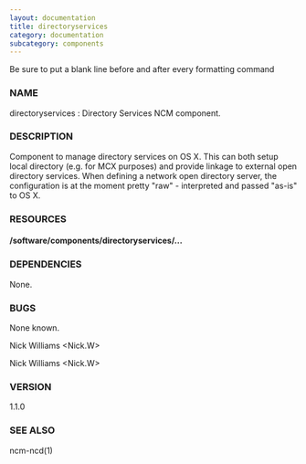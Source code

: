 ```yaml
---
layout: documentation
title: directoryservices
category: documentation
subcategory: components
---
```

Be sure to put a blank line before and after every formatting command

### NAME

directoryservices : Directory Services NCM component.

### DESCRIPTION

Component to manage directory services on OS X. This can both setup local directory (e.g. for MCX purposes) and provide linkage to external open directory services. When defining a network open directory server, the configuration is at the moment pretty "raw" - interpreted and passed "as-is" to OS X.

### RESOURCES

#### /software/components/directoryservices/...

### DEPENDENCIES

None.

### BUGS

None known.

Nick Williams <Nick.W>

Nick Williams <Nick.W>

### VERSION

1.1.0

### SEE ALSO

ncm-ncd(1)
